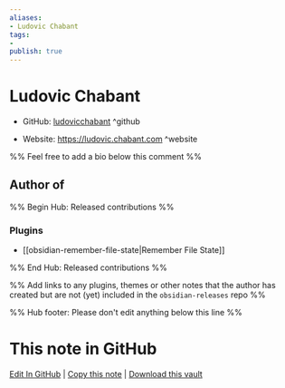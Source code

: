 ```yaml
---
aliases:
- Ludovic Chabant
tags:
- 
publish: true
---
```


# Ludovic Chabant

- GitHub: [ludovicchabant](https://github.com/ludovicchabant/) ^github
<!-- - Discord: `@` ^discord-->
- Website: <https://ludovic.chabant.com> ^website
<!-- - [[Publish sites|Publish site]]: ^publish-->

%% Feel free to add a bio below this comment %%


## Author of

%% Begin Hub: Released contributions %%
### Plugins
- [[obsidian-remember-file-state|Remember File State]]

%% End Hub: Released contributions %%

%% Add links to any plugins, themes or other notes that the author has created but are not (yet) included in the `obsidian-releases` repo %%

<!--
### Unlisted plugins
-->

<!--
### Others
-->

<!--
## Sponsor this author

- [[GitHub sponsors]]: [Sponsor @ludovicchabant on GitHub Sponsors](https://github.com/sponsors/ludovicchabant) ^github-sponsor
- [[Buy me a coffee]]: ^buy-me-a-coffee
- [[PayPal]]: ^paypal
- [[Patreon]]: ^patreon

-->

<!--
## Follow this author

- [[YouTube Channels|On YouTube]]: ^youtube
- Twitter: ^twitter
- ...
-->

%% Hub footer: Please don't edit anything below this line %%

# This note in GitHub

<span class="git-footer">[Edit In GitHub](https://github.dev/obsidian-community/obsidian-hub/blob/main/01%20-%20Community/People/ludovicchabant.md "git-hub-edit-note") | [Copy this note](https://raw.githubusercontent.com/obsidian-community/obsidian-hub/main/01%20-%20Community/People/ludovicchabant.md "git-hub-copy-note") | [Download this vault](https://github.com/obsidian-community/obsidian-hub/archive/refs/heads/main.zip "git-hub-download-vault") </span>
